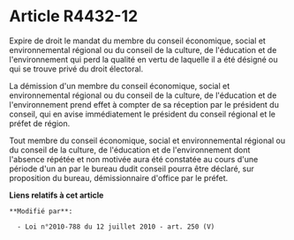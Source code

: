 # Article R4432-12

Expire de droit le mandat du membre du    conseil économique, social et environnemental régional ou du conseil de la culture,
de l'éducation et de l'environnement qui perd la qualité en vertu de laquelle il a été désigné ou qui se trouve privé du
droit électoral. 

La démission d'un membre du    conseil économique, social et environnemental régional ou du conseil de la culture, de
l'éducation et de l'environnement prend effet à compter de sa réception par le président du conseil, qui en avise
immédiatement le président du conseil régional et le préfet de région. 

Tout membre du    conseil économique, social et environnemental régional ou du conseil de la culture, de l'éducation et de
l'environnement dont l'absence répétée et non motivée aura été constatée au cours d'une période d'un an par le bureau dudit
conseil pourra être déclaré, sur proposition du bureau, démissionnaire d'office par le préfet.

**Liens relatifs à cet article**

	**Modifié par**:

	  - Loi n°2010-788 du 12 juillet 2010 - art. 250 (V)
